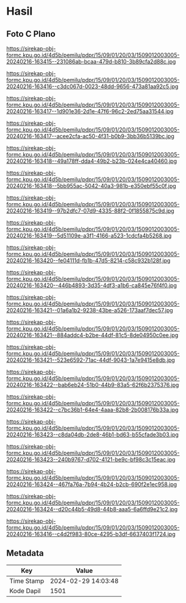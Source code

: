 # Hasil

## Foto C Plano

https://sirekap-obj-formc.kpu.go.id/4d5b/pemilu/pdpr/15/09/01/20/03/1509012003005-20240216-163415--231086ab-bcaa-479d-b810-3b89cfa2d88c.jpg

https://sirekap-obj-formc.kpu.go.id/4d5b/pemilu/pdpr/15/09/01/20/03/1509012003005-20240216-163416--c3dc067d-0023-48dd-9656-473a81aa92c5.jpg

https://sirekap-obj-formc.kpu.go.id/4d5b/pemilu/pdpr/15/09/01/20/03/1509012003005-20240216-163417--1d901e36-2d1e-47f6-96c2-2ed75aa31544.jpg

https://sirekap-obj-formc.kpu.go.id/4d5b/pemilu/pdpr/15/09/01/20/03/1509012003005-20240216-163417--acee2cfa-ac50-4f31-b0b9-3bb36b5139bc.jpg

https://sirekap-obj-formc.kpu.go.id/4d5b/pemilu/pdpr/15/09/01/20/03/1509012003005-20240216-163418--49a178ff-dda4-49b2-b23b-024e4ca40460.jpg

https://sirekap-obj-formc.kpu.go.id/4d5b/pemilu/pdpr/15/09/01/20/03/1509012003005-20240216-163418--5bb955ac-5042-40a3-981b-e350ebf55c0f.jpg

https://sirekap-obj-formc.kpu.go.id/4d5b/pemilu/pdpr/15/09/01/20/03/1509012003005-20240216-163419--97b2dfc7-07d9-4335-88f2-0f1855875c9d.jpg

https://sirekap-obj-formc.kpu.go.id/4d5b/pemilu/pdpr/15/09/01/20/03/1509012003005-20240216-163419--5d51109e-a3f1-4166-a523-1cdcfa4b5268.jpg

https://sirekap-obj-formc.kpu.go.id/4d5b/pemilu/pdpr/15/09/01/20/03/1509012003005-20240216-163420--fe04111d-fb1b-47d5-8214-c58c932b128f.jpg

https://sirekap-obj-formc.kpu.go.id/4d5b/pemilu/pdpr/15/09/01/20/03/1509012003005-20240216-163420--446b4893-3d35-4df3-a1b6-ca845e76f4f0.jpg

https://sirekap-obj-formc.kpu.go.id/4d5b/pemilu/pdpr/15/09/01/20/03/1509012003005-20240216-163421--01a6a1b2-9238-43be-a526-173aaf7dec57.jpg

https://sirekap-obj-formc.kpu.go.id/4d5b/pemilu/pdpr/15/09/01/20/03/1509012003005-20240216-163421--884addc4-b2be-44df-81c5-8de04950c0ee.jpg

https://sirekap-obj-formc.kpu.go.id/4d5b/pemilu/pdpr/15/09/01/20/03/1509012003005-20240216-163421--523e6592-71ac-44df-9043-1a7e9415e8db.jpg

https://sirekap-obj-formc.kpu.go.id/4d5b/pemilu/pdpr/15/09/01/20/03/1509012003005-20240216-163422--bab6eb24-51b0-44b9-83a5-62f6b2375376.jpg

https://sirekap-obj-formc.kpu.go.id/4d5b/pemilu/pdpr/15/09/01/20/03/1509012003005-20240216-163422--c7bc36b1-64e4-4aaa-82b8-2b008176b33a.jpg

https://sirekap-obj-formc.kpu.go.id/4d5b/pemilu/pdpr/15/09/01/20/03/1509012003005-20240216-163423--c8da04db-2de8-46b1-bd63-b55cfade3b03.jpg

https://sirekap-obj-formc.kpu.go.id/4d5b/pemilu/pdpr/15/09/01/20/03/1509012003005-20240216-163423--240b9767-d702-4121-be9c-bf98c3c15eac.jpg

https://sirekap-obj-formc.kpu.go.id/4d5b/pemilu/pdpr/15/09/01/20/03/1509012003005-20240216-163424--467fa76a-7b94-4b24-b2cb-690f2e1ec958.jpg

https://sirekap-obj-formc.kpu.go.id/4d5b/pemilu/pdpr/15/09/01/20/03/1509012003005-20240216-163424--d20c44b5-49d8-44b8-aaa5-6a6ffd9e21c2.jpg

https://sirekap-obj-formc.kpu.go.id/4d5b/pemilu/pdpr/15/09/01/20/03/1509012003005-20240216-163416--c4d2f983-80ce-4295-b3df-6637403f1724.jpg


## Metadata

| Key        | Value               |
| ---------- | ------------------- |
| Time Stamp | 2024-02-29 14:03:48 |
| Kode Dapil | 1501                |



